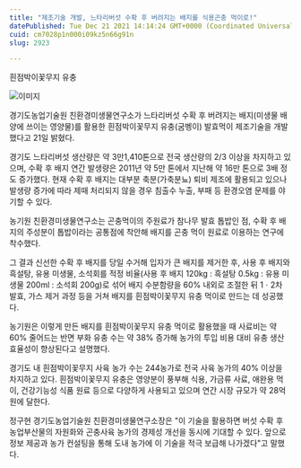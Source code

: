 ```yaml
---
title: "제조기술 개발, 느타리버섯 수확 후 버려지는 배지를 식용곤충 먹이로!"
datePublished: Tue Dec 21 2021 14:14:24 GMT+0000 (Coordinated Universal Time)
cuid: cm7028p1n000i09kz5n66g91n
slug: 2923

---
```



흰점박이꽃무지 유충

![이미지](https://cdn.hashnode.com/res/hashnode/image/upload/v1739252849489/b22fb3ac-1407-41c6-9390-f91458ec0726.jpeg)

경기도농업기술원 친환경미생물연구소가 느타리버섯 수확 후 버려지는 배지(미생물 배양에 쓰이는 영양물)를 활용한 흰점박이꽃무지 유충(굼벵이) 발효먹이 제조기술을 개발했다고 21일 밝혔다.

경기도 느타리버섯 생산량은 약 3만1,410톤으로 전국 생산량의 2/3 이상을 차지하고 있으며, 수확 후 배지 연간 발생량은 2011년 약 5만 톤에서 지난해 약 16만 톤으로 3배 정도 증가했다. 현재 수확 후 배지는 대부분 축분(가축분뇨) 퇴비 제조에 활용되고 있으나 발생량 증가에 따라 제때 처리되지 않을 경우 침출수 누출, 부패 등 환경오염 문제를 야기할 수 있다.

농기원 친환경미생물연구소는 곤충먹이의 주원료가 참나무 발효 톱밥인 점, 수확 후 배지의 주성분이 톱밥이라는 공통점에 착안해 배지를 곤충 먹이 원료로 이용하는 연구에 착수했다.

그 결과 신선한 수확 후 배지를 당일 수거해 입자가 큰 배지를 제거한 후, 사용 후 배지와 흑설탕, 유용 미생물, 소석회를 적정 비율(사용 후 배지 120kg : 흑설탕 0.5kg : 유용 미생물 200ml : 소석회 200g)로 섞어 배지 수분함량을 60% 내외로 조절한 뒤 1ㆍ2차 발효, 가스 제거 과정 등을 거쳐 배지를 흰점박이꽃무지 유충 먹이로 만드는 데 성공했다.

농기원은 이렇게 만든 배지를 흰점박이꽃무지 유충 먹이로 활용했을 때 사료비는 약 60% 줄어드는 반면 부화 유충 수는 약 38% 증가해 농가의 투입 비용 대비 유충 생산 효율성이 향상된다고 설명했다.

경기도 내 흰점박이꽃무지 사육 농가 수는 244농가로 전국 사육 농가의 40% 이상을 차지하고 있다. 흰점박이꽃무지 유충은 영양분이 풍부해 식용, 가금류 사료, 애완용 먹이, 건강기능성 식품 원료 등으로 다양하게 사용되고 있으며 연간 시장 규모가 약 28억 원에 달한다.

정구현 경기도농업기술원 친환경미생물연구소장은 "이 기술을 활용하면 버섯 수확 후 농업부산물의 자원화와 곤충사육 농가의 경제성 개선을 동시에 기대할 수 있다. 앞으로 정보 제공과 농가 컨설팅을 통해 도내 농가에 이 기술을 적극 보급해 나가겠다"고 말했다.